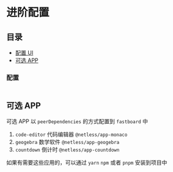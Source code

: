 # 进阶配置

## 目录

- [配置 UI](#配置UI)
- [可选 APP](#optional-app)

### 配置

```

```

<h2 id="optional-app">可选 APP</h2>

可选 APP 以 `peerDependencies` 的方式配置到 `fastboard` 中

1. `code-editor` 代码编辑器 `@netless/app-monaco`
2. `geogebra` 数学软件 `@netless/app-geogebra`
3. `countdown` 倒计时 `@netless/app-countdown`

如果有需要这些应用的，可以通过 `yarn` `npm` 或者 `pnpm` 安装到项目中
